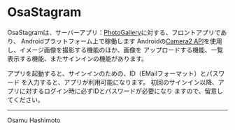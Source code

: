 

OsaStagram
===================================

OsaStagramは、サーバーアプリ：[PhotoGallery][1]に対する、フロントアプリであり、
Androidプラットフォーム上で稼働します
Androidの[Camera2 API][2]を使用し、イメージ画像を撮影する機能のほか、画像を
アップロードする機能、一覧表示する機能、またサインインの機能があります。

アプリを起動すると、サインインのための、ID（EMailフォーマット）とパスワード
を入力すると、アプリが利用可能になります。
初回のサインイン以降、アプリに対するログイン時に必ずIDとパスワードが必要になり
ますので、留意してください。

[1]: https://github.com/hashimotonet/PhotoGallery/
[2]: https://developer.android.com/reference/android/hardware/camera2/package-summary.html

--------------------------
Osamu Hashimoto
